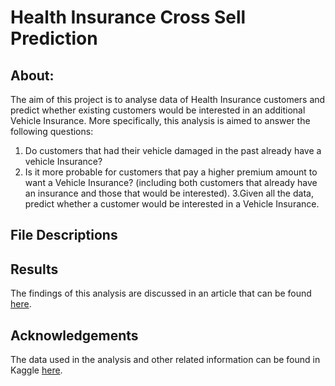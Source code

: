 ﻿# Health Insurance Cross Sell Prediction
## About:
The aim of this project is to analyse data of Health Insurance customers and predict whether existing customers would be interested in an additional Vehicle Insurance. More specifically, this analysis is aimed to answer the following questions:

1. Do customers that had their vehicle damaged in the past already have a vehicle Insurance?
2. Is it more probable for customers that pay a higher premium amount to want a Vehicle Insurance? (including both customers that already have an insurance and those that would be interested).
3.Given all the data, predict whether a customer would be interested in a Vehicle Insurance.

## File Descriptions


## Results
The findings of this analysis are discussed in an article that can be found [here]().

## Acknowledgements 
The data used in the analysis and other related information can be found in Kaggle [here](https://www.kaggle.com/anmolkumar/health-insurance-cross-sell-prediction).



